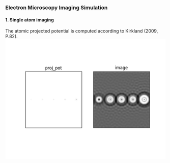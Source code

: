 ### Electron Microscopy Imaging Simulation

#### 1. Single atom imaging
The atomic projected potential is computed according to Kirkland (2009, P.82).
![5atoms](simulated_imgs/5atoms.png)
